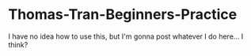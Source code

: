# Thomas-Tran-Beginners-Practice
I have no idea how to use this, but I'm gonna post whatever I do here... I think?
